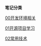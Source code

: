 **笔记分类**

[00开发环境相关](./docs/00开发环境相关/_sidebar.md)

[01开源项目学习](./docs/01开源项目学习/_sidebar.md)

[02常用技术](./docs/02常用技术/_sidebar.md)

